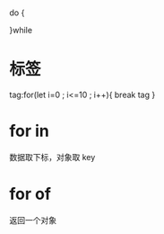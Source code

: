 #

do {

}while

# 标签

tag:for(let i=0 ; i<=10 ; i++){
break tag
}

# for in

数据取下标，对象取 key

# for of

返回一个对象
